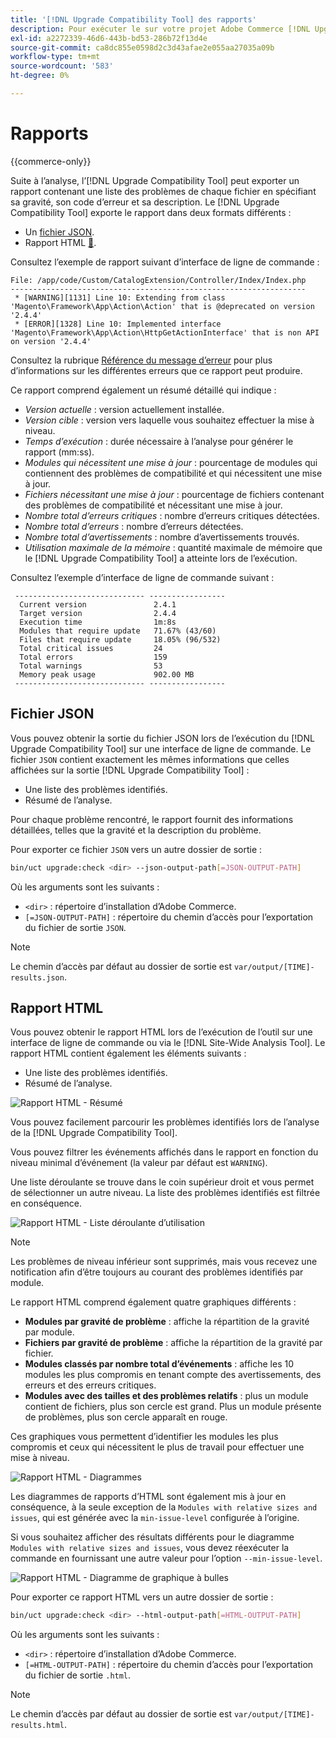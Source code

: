 ```yaml
---
title: '[!DNL Upgrade Compatibility Tool] des rapports'
description: Pour exécuter le sur votre projet Adobe Commerce [!DNL Upgrade Compatibility Tool]  procédez comme suit.
exl-id: a2272339-46d6-443b-bd53-286b72f13d4e
source-git-commit: ca8dc855e0598d2c3d43afae2e055aa27035a09b
workflow-type: tm+mt
source-wordcount: '583'
ht-degree: 0%

---
```


# Rapports

{{commerce-only}}

Suite à l’analyse, l’[!DNL Upgrade Compatibility Tool] peut exporter un rapport contenant une liste des problèmes de chaque fichier en spécifiant sa gravité, son code d’erreur et sa description. Le [!DNL Upgrade Compatibility Tool] exporte le rapport dans deux formats différents :

- Un [fichier JSON](reports.md#json-file).
- Rapport HTML [&#128279;](reports.md#html-report).

Consultez l’exemple de rapport suivant d’interface de ligne de commande :

```
File: /app/code/Custom/CatalogExtension/Controller/Index/Index.php
------------------------------------------------------------------
 * [WARNING][1131] Line 10: Extending from class 'Magento\Framework\App\Action\Action' that is @deprecated on version '2.4.4'
 * [ERROR][1328] Line 10: Implemented interface 'Magento\Framework\App\Action\HttpGetActionInterface' that is non API on version '2.4.4'
```

Consultez la rubrique [Référence du message d’erreur](../upgrade-compatibility-tool/error-messages.md) pour plus d’informations sur les différentes erreurs que ce rapport peut produire.

Ce rapport comprend également un résumé détaillé qui indique :

- *Version actuelle* : version actuellement installée.
- *Version cible* : version vers laquelle vous souhaitez effectuer la mise à niveau.
- *Temps d’exécution* : durée nécessaire à l’analyse pour générer le rapport (mm:ss).
- *Modules qui nécessitent une mise à jour* : pourcentage de modules qui contiennent des problèmes de compatibilité et qui nécessitent une mise à jour.
- *Fichiers nécessitant une mise à jour* : pourcentage de fichiers contenant des problèmes de compatibilité et nécessitant une mise à jour.
- *Nombre total d’erreurs critiques* : nombre d’erreurs critiques détectées.
- *Nombre total d’erreurs* : nombre d’erreurs détectées.
- *Nombre total d’avertissements* : nombre d’avertissements trouvés.
- *Utilisation maximale de la mémoire* : quantité maximale de mémoire que le [!DNL Upgrade Compatibility Tool] a atteinte lors de l’exécution.

Consultez l’exemple d’interface de ligne de commande suivant :

```
 ----------------------------- ----------------- 
  Current version               2.4.1            
  Target version                2.4.4            
  Execution time                1m:8s            
  Modules that require update   71.67% (43/60)   
  Files that require update     18.05% (96/532)  
  Total critical issues         24               
  Total errors                  159              
  Total warnings                53               
  Memory peak usage             902.00 MB        
 ----------------------------- ----------------- 
```

## Fichier JSON

Vous pouvez obtenir la sortie du fichier JSON lors de l’exécution du [!DNL Upgrade Compatibility Tool] sur une interface de ligne de commande. Le fichier `JSON` contient exactement les mêmes informations que celles affichées sur la sortie [!DNL Upgrade Compatibility Tool] :

- Une liste des problèmes identifiés.
- Résumé de l’analyse.

Pour chaque problème rencontré, le rapport fournit des informations détaillées, telles que la gravité et la description du problème.

Pour exporter ce fichier `JSON` vers un autre dossier de sortie :

```bash
bin/uct upgrade:check <dir> --json-output-path[=JSON-OUTPUT-PATH]
```

Où les arguments sont les suivants :

- `<dir>` : répertoire d’installation d’Adobe Commerce.
- `[=JSON-OUTPUT-PATH]` : répertoire du chemin d’accès pour l’exportation du fichier de sortie `JSON`.

>[!NOTE]
>
> Le chemin d’accès par défaut au dossier de sortie est `var/output/[TIME]-results.json`.

## Rapport HTML

Vous pouvez obtenir le rapport HTML lors de l’exécution de l’outil sur une interface de ligne de commande ou via le [!DNL Site-Wide Analysis Tool]. Le rapport HTML contient également les éléments suivants :

- Une liste des problèmes identifiés.
- Résumé de l’analyse.

![Rapport HTML - Résumé ](../../assets/upgrade-guide/uct-html-summary.png)

Vous pouvez facilement parcourir les problèmes identifiés lors de l’analyse de la [!DNL Upgrade Compatibility Tool].

Vous pouvez filtrer les événements affichés dans le rapport en fonction du niveau minimal d’événement (la valeur par défaut est `WARNING`).

Une liste déroulante se trouve dans le coin supérieur droit et vous permet de sélectionner un autre niveau. La liste des problèmes identifiés est filtrée en conséquence.

![Rapport HTML - Liste déroulante d’utilisation](../../assets/upgrade-guide/uct-html-filtered-issues-list.png)

>[!NOTE]
>
> Les problèmes de niveau inférieur sont supprimés, mais vous recevez une notification afin d’être toujours au courant des problèmes identifiés par module.

Le rapport HTML comprend également quatre graphiques différents :

- **Modules par gravité de problème** : affiche la répartition de la gravité par module.
- **Fichiers par gravité de problème** : affiche la répartition de la gravité par fichier.
- **Modules classés par nombre total d’événements** : affiche les 10 modules les plus compromis en tenant compte des avertissements, des erreurs et des erreurs critiques.
- **Modules avec des tailles et des problèmes relatifs** : plus un module contient de fichiers, plus son cercle est grand. Plus un module présente de problèmes, plus son cercle apparaît en rouge.

Ces graphiques vous permettent d’identifier les modules les plus compromis et ceux qui nécessitent le plus de travail pour effectuer une mise à niveau.

![Rapport HTML - Diagrammes](../../assets/upgrade-guide/uct-html-diagrams.png)

Les diagrammes de rapports d’HTML sont également mis à jour en conséquence, à la seule exception de la `Modules with relative sizes and issues`, qui est générée avec la `min-issue-level` configurée à l’origine.

Si vous souhaitez afficher des résultats différents pour le diagramme `Modules with relative sizes and issues`, vous devez réexécuter la commande en fournissant une autre valeur pour l’option `--min-issue-level`.

![Rapport HTML - Diagramme de graphique à bulles](../../assets/upgrade-guide/uct-html-filtered-diagrams.png)

Pour exporter ce rapport HTML vers un autre dossier de sortie :

```bash
bin/uct upgrade:check <dir> --html-output-path[=HTML-OUTPUT-PATH]
```

Où les arguments sont les suivants :

- `<dir>` : répertoire d’installation d’Adobe Commerce.
- `[=HTML-OUTPUT-PATH]` : répertoire du chemin d’accès pour l’exportation du fichier de sortie `.html`.

>[!NOTE]
>
> Le chemin d’accès par défaut au dossier de sortie est `var/output/[TIME]-results.html`.
